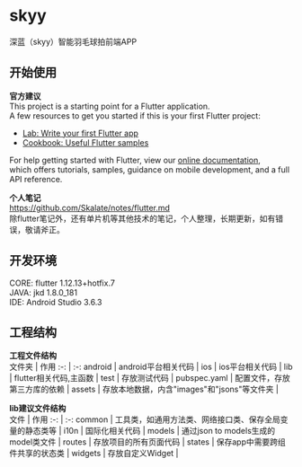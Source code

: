 # skyy

深蓝（skyy）智能羽毛球拍前端APP

## 开始使用

**官方建议**  
This project is a starting point for a Flutter application.  
A few resources to get you started if this is your first Flutter project:  
- [Lab: Write your first Flutter app](https://flutter.dev/docs/get-started/codelab)  
- [Cookbook: Useful Flutter samples](https://flutter.dev/docs/cookbook)  

For help getting started with Flutter, view our [online documentation](https://flutter.dev/docs),   
which offers tutorials, samples, guidance on mobile development, and a full API reference.  

**个人笔记**  
https://github.com/Skalate/notes/flutter.md  
除flutter笔记外，还有单片机等其他技术的笔记，个人整理，长期更新，如有错误，敬请斧正。


## 开发环境
CORE: flutter 1.12.13+hotfix.7  
JAVA: jkd 1.8.0_181  
IDE:  Android Studio 3.6.3  

## 工程结构
**工程文件结构**  
文件夹 | 作用
 :-: | :-: 
android | android平台相关代码 |
ios | ios平台相关代码 |
lib | flutter相关代码,主函数 |
test | 存放测试代码 |
pubspec.yaml | 配置文件，存放第三方库的依赖 |
assets | 存放本地数据，内含"images"和"jsons"等文件夹 |


**lib建议文件结构**  
文件 | 作用
 :-: | :-: 
common | 工具类，如通用方法类、网络接口类、保存全局变量的静态类等 |
i10n | 国际化相关代码 |
models | 通过json to models生成的model类文件 |
routes | 存放项目的所有页面代码 |
states | 保存app中需要跨组件共享的状态类 |
widgets | 存放自定义Widget |

